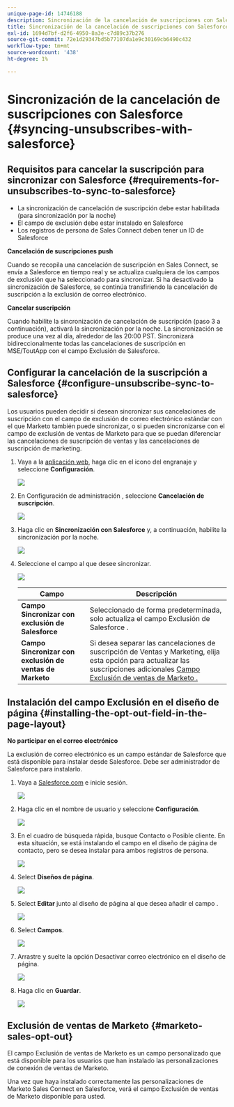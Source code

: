 ```yaml
---
unique-page-id: 14746188
description: Sincronización de la cancelación de suscripciones con Salesforce - Marketo Docs - Documentación del producto
title: Sincronización de la cancelación de suscripciones con Salesforce
exl-id: 1694d7bf-d2f6-4950-8a3e-c7d89c37b276
source-git-commit: 72e1d29347bd5b77107da1e9c30169cb6490c432
workflow-type: tm+mt
source-wordcount: '438'
ht-degree: 1%

---
```


# Sincronización de la cancelación de suscripciones con Salesforce {#syncing-unsubscribes-with-salesforce}

## Requisitos para cancelar la suscripción para sincronizar con Salesforce {#requirements-for-unsubscribes-to-sync-to-salesforce}

* La sincronización de cancelación de suscripción debe estar habilitada (para sincronización por la noche)
* El campo de exclusión debe estar instalado en Salesforce
* Los registros de persona de Sales Connect deben tener un ID de Salesforce

**Cancelación de suscripciones push**

Cuando se recopila una cancelación de suscripción en Sales Connect, se envía a Salesforce en tiempo real y se actualiza cualquiera de los campos de exclusión que ha seleccionado para sincronizar. Si ha desactivado la sincronización de Salesforce, se continúa transfiriendo la cancelación de suscripción a la exclusión de correo electrónico.

**Cancelar suscripción**

Cuando habilite la sincronización de cancelación de suscripción (paso 3 a continuación), activará la sincronización por la noche. La sincronización se produce una vez al día, alrededor de las 20:00 PST. Sincronizará bidireccionalmente todas las cancelaciones de suscripción en MSE/ToutApp con el campo Exclusión de Salesforce.

## Configurar la cancelación de la suscripción a Salesforce {#configure-unsubscribe-sync-to-salesforce}

Los usuarios pueden decidir si desean sincronizar sus cancelaciones de suscripción con el campo de exclusión de correo electrónico estándar con el que Marketo también puede sincronizar, o si pueden sincronizarse con el campo de exclusión de ventas de Marketo para que se puedan diferenciar las cancelaciones de suscripción de ventas y las cancelaciones de suscripción de marketing.

1. Vaya a la [aplicación web](https://toutapp.com/login), haga clic en el icono del engranaje y seleccione **Configuración**.

   ![](assets/one-1.png)

1. En Configuración de administración , seleccione **Cancelación de suscripción**.

   ![](assets/two-2.png)

1. Haga clic en **Sincronización con Salesforce** y, a continuación, habilite la sincronización por la noche.

   ![](assets/three-2.png)

1. Seleccione el campo al que desee sincronizar.

   ![](assets/4.png)

   | Campo | Descripción |
   |---|---|
   | **Campo Sincronizar con exclusión de Salesforce** | Seleccionado de forma predeterminada, solo actualiza el campo Exclusión de Salesforce . |
   | **Campo Sincronizar con exclusión de ventas de Marketo** | Si desea separar las cancelaciones de suscripción de Ventas y Marketing, elija esta opción para actualizar las suscripciones adicionales [Campo Exclusión de ventas de Marketo .](#msoo) |

## Instalación del campo Exclusión en el diseño de página {#installing-the-opt-out-field-in-the-page-layout}

**No participar en el correo electrónico**

La exclusión de correo electrónico es un campo estándar de Salesforce que está disponible para instalar desde Salesforce. Debe ser administrador de Salesforce para instalarlo.

1. Vaya a [Salesforce.com](https://salesforce.com) e inicie sesión.

   ![](assets/five-1.png)

1. Haga clic en el nombre de usuario y seleccione **Configuración**.

   ![](assets/six-1.png)

1. En el cuadro de búsqueda rápida, busque Contacto o Posible cliente. En esta situación, se está instalando el campo en el diseño de página de contacto, pero se desea instalar para ambos registros de persona.

   ![](assets/seven-1.png)

1. Select **Diseños de página**.

   ![](assets/eight-1.png)

1. Select **Editar** junto al diseño de página al que desea añadir el campo .

   ![](assets/nine.png)

1. Select **Campos**.

   ![](assets/ten.png)

1. Arrastre y suelte la opción Desactivar correo electrónico en el diseño de página.

   ![](assets/11.png)

1. Haga clic en **Guardar**.

   ![](assets/twelve.png)

## Exclusión de ventas de Marketo {#marketo-sales-opt-out}

El campo Exclusión de ventas de Marketo es un campo personalizado que está disponible para los usuarios que han instalado las personalizaciones de conexión de ventas de Marketo.

Una vez que haya instalado correctamente las personalizaciones de Marketo Sales Connect en Salesforce, verá el campo Exclusión de ventas de Marketo disponible para usted.
